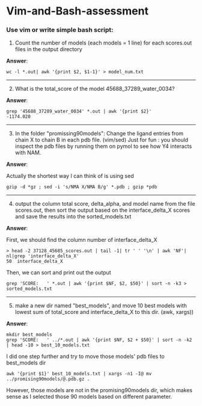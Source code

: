 # Vim-and-Bash-assessment

### Use vim or  write simple bash script:

1. Count the number of models (each models = 1 line) for each scores.out files in the output directory

**Answer**: 
```
wc -l *.out| awk '{print $2, $1-1}' > model_num.txt
```
---
2. What is the total_score of the model 45688_37289_water_0034?

**Answer**:
```
grep '45688_37289_water_0034' *.out | awk '{print $2}'
-1174.020
```
---
3. In the folder "promissing90models": Change the ligand entries from chain X to chain B in each pdb file. (vim/sed)
Just for fun : you should inspect the pdb files by running them on pymol to see how Y4 interacts with NAM.

**Answer**:

Actually the shortest way I can think of is using sed
```
gzip -d *gz ; sed -i 's/NMA X/NMA B/g' *.pdb ; gzip *pdb
```
---
4. output the column total score, delta_alpha, and model name from the file scores.out, then sort the output based on the interface_delta_X scores and save the results into the sorted_models.txt

**Answer**: 

First, we should find the column number of interface_delta_X
```
> head -2 37128_45685_scores.out | tail -1| tr ' ' '\n' | awk 'NF'| nl|grep 'interface_delta_X'
50  interface_delta_X
```
Then, we can sort and print out the output
```
grep 'SCORE:   ' *.out | awk '{print $NF, $2, $50}' | sort -n -k3 > sorted_models.txt
```
---

5. make a new dir named "best_models", and move 10 best models with lowest sum of total_score and interface_delta_X to this dir. (awk, xargs))

**Answer**: 
```
mkdir best_models
grep 'SCORE:   ' ../*.out | awk '{print $NF, $2 + $50}' | sort -n -k2 | head -10 > best_10_models.txt
```
I did one step further and try to move those models' pdb files to best_models dir

```
awk '{print $1}' best_10_models.txt | xargs -n1 -I@ mv ../promising90models/@.pdb.gz .
```
However, those models are not in the promising90models dir, which makes sense as I selected those 90 models based on different parameter.

